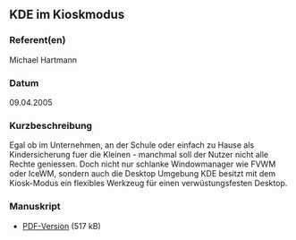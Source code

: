 ## KDE im Kioskmodus


### Referent(en)
Michael Hartmann

### Datum
09.04.2005

### Kurzbeschreibung
Egal ob im Unternehmen, an der Schule oder einfach zu Hause als Kindersicherung
fuer die Kleinen - manchmal soll der Nutzer nicht alle Rechte geniessen. Doch
nicht nur schlanke Windowmanager wie FVWM oder IceWM, sondern auch die Desktop
Umgebung KDE besitzt mit dem Kiosk-Modus ein flexibles Werkzeug für einen
verwüstungsfesten Desktop.

### Manuskript

* [PDF-Version](/download/Vortraege/KDE_Kiosk.pdf) (517 kB)
